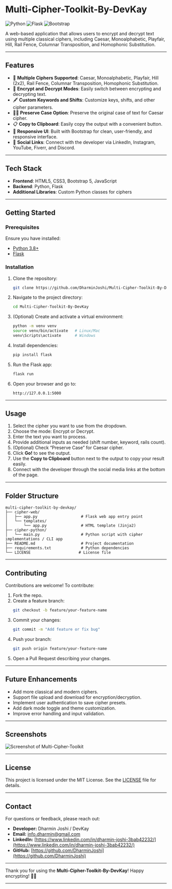 # Multi-Cipher-Toolkit-By-DevKay

![Python](https://img.shields.io/badge/Python-3.8+-blue) ![Flask](https://img.shields.io/badge/Flask-v2.2-green) ![Bootstrap](https://img.shields.io/badge/Bootstrap-v5-purple)

A web-based application that allows users to encrypt and decrypt text using multiple classical ciphers, including Caesar, Monoalphabetic, Playfair, Hill, Rail Fence, Columnar Transposition, and Homophonic Substitution.

---

## Features

- 🔐 **Multiple Ciphers Supported**: Caesar, Monoalphabetic, Playfair, Hill (2x2), Rail Fence, Columnar Transposition, Homophonic Substitution.
- 🔄 **Encrypt and Decrypt Modes**: Easily switch between encrypting and decrypting text.
- 🖋️ **Custom Keywords and Shifts**: Customize keys, shifts, and other cipher parameters.
- 🧑‍💻 **Preserve Case Option**: Preserve the original case of text for Caesar cipher.
- 📋 **Copy to Clipboard**: Easily copy the output with a convenient button.
- 🎨 **Responsive UI**: Built with Bootstrap for clean, user-friendly, and responsive interface.
- 🔗 **Social Links**: Connect with the developer via LinkedIn, Instagram, YouTube, Fiverr, and Discord.

---

## Tech Stack

- **Frontend**: HTML5, CSS3, Bootstrap 5, JavaScript
- **Backend**: Python, Flask
- **Additional Libraries**: Custom Python classes for ciphers

---

## Getting Started

### Prerequisites

Ensure you have installed:

- [Python 3.8+](https://www.python.org/downloads/)
- [Flask](https://flask.palletsprojects.com/en/latest/installation/)

### Installation

1. Clone the repository:
   ```bash
   git clone https://github.com/DharminJoshi/Multi-Cipher-Toolkit-By-DevKay.git
   ```
2. Navigate to the project directory:
   ```bash
   cd Multi-Cipher-Toolkit-By-DevKay
   ```
3. (Optional) Create and activate a virtual environment:
   ```bash
   python -m venv venv
   source venv/bin/activate   # Linux/Mac
   venv\Scripts\activate      # Windows
   ```
4. Install dependencies:
   ```bash
   pip install flask
   ```
5. Run the Flask app:
   ```bash
   flask run
   ```
6. Open your browser and go to:
   ```
   http://127.0.0.1:5000
   ```

---

## Usage

1. Select the cipher you want to use from the dropdown.
2. Choose the mode: Encrypt or Decrypt.
3. Enter the text you want to process.
4. Provide additional inputs as needed (shift number, keyword, rails count).
5. (Optional) Check “Preserve Case” for Caesar cipher.
6. Click **Go!** to see the output.
7. Use the **Copy to Clipboard** button next to the output to copy your result easily.
8. Connect with the developer through the social media links at the bottom of the page.

---

## Folder Structure

```
multi-cipher-toolkit-by-devkay/
├── cipher-web/
│   ├── app.py                   # Flask web app entry point
│   └── templates/
│       └── app.py               # HTML template (Jinja2)
├── cipher-python/
│   └── main.py                  # Python script with cipher implementations / CLI app
├── README.md                    # Project documentation
├── requirements.txt             # Python dependencies
└── LICENSE                     # License file

```

---

## Contributing

Contributions are welcome! To contribute:

1. Fork the repo.
2. Create a feature branch:
   ```bash
   git checkout -b feature/your-feature-name
   ```
3. Commit your changes:
   ```bash
   git commit -m "Add feature or fix bug"
   ```
4. Push your branch:
   ```bash
   git push origin feature/your-feature-name
   ```
5. Open a Pull Request describing your changes.

---

## Future Enhancements

- Add more classical and modern ciphers.
- Support file upload and download for encryption/decryption.
- Implement user authentication to save cipher presets.
- Add dark mode toggle and theme customization.
- Improve error handling and input validation.

---

## Screenshots

![Screenshot of Multi-Cipher-Toolkit](https://github.com/user-attachments/assets/5d7505f8-0df1-4f1d-be04-4dd7bf8e67ac)


---

## License

This project is licensed under the MIT License. See the [LICENSE](LICENSE) file for details.

---

## Contact

For questions or feedback, please reach out:

- **Developer:** Dharmin Joshi / DevKay  
- **Email:** info.dharmin@gmail.com  
- **LinkedIn:** [https://www.linkedin.com/in/dharmin-joshi-3bab42232/](https://www.linkedin.com/in/dharmin-joshi-3bab42232/)  
- **GitHub:** [https://github.com/DharminJoshi](https://github.com/DharminJoshi)  

---

Thank you for using the **Multi-Cipher-Toolkit-By-DevKay**! Happy encrypting! 🔐🚀

---

